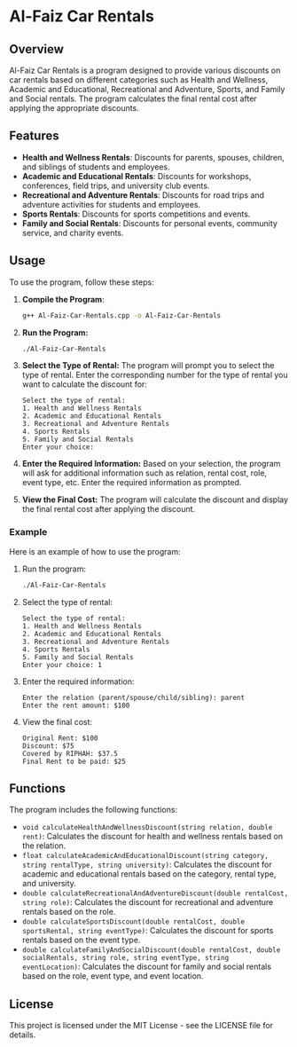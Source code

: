 # Al-Faiz Car Rentals

## Overview

Al-Faiz Car Rentals is a program designed to provide various discounts on car rentals based on different categories such as Health and Wellness, Academic and Educational, Recreational and Adventure, Sports, and Family and Social rentals. The program calculates the final rental cost after applying the appropriate discounts.

## Features

- **Health and Wellness Rentals**: Discounts for parents, spouses, children, and siblings of students and employees.
- **Academic and Educational Rentals**: Discounts for workshops, conferences, field trips, and university club events.
- **Recreational and Adventure Rentals**: Discounts for road trips and adventure activities for students and employees.
- **Sports Rentals**: Discounts for sports competitions and events.
- **Family and Social Rentals**: Discounts for personal events, community service, and charity events.

## Usage

To use the program, follow these steps:

1. **Compile the Program**:
   ```sh
   g++ Al-Faiz-Car-Rentals.cpp -o Al-Faiz-Car-Rentals
   ```
2. **Run the Program:**
   ```sh
   ./Al-Faiz-Car-Rentals
   ```
3. **Select the Type of Rental:** The program will prompt you to select the type of rental. Enter the corresponding number for the type of rental you want to calculate the discount for:
   ```
   Select the type of rental:
   1. Health and Wellness Rentals
   2. Academic and Educational Rentals
   3. Recreational and Adventure Rentals
   4. Sports Rentals
   5. Family and Social Rentals
   Enter your choice:
   ```
4. **Enter the Required Information:** Based on your selection, the program will ask for additional information such as relation, rental cost, role, event type, etc. Enter the required information as prompted.

5. **View the Final Cost:** The program will calculate the discount and display the final rental cost after applying the discount.

### Example
Here is an example of how to use the program:

1. Run the program:
   ```sh
   ./Al-Faiz-Car-Rentals
   ```
2. Select the type of rental:
   ```
   Select the type of rental:
   1. Health and Wellness Rentals
   2. Academic and Educational Rentals
   3. Recreational and Adventure Rentals
   4. Sports Rentals
   5. Family and Social Rentals
   Enter your choice: 1
   ```
3. Enter the required information:
   ```
   Enter the relation (parent/spouse/child/sibling): parent
   Enter the rent amount: $100
   ```
4. View the final cost:
   ```
   Original Rent: $100
   Discount: $75
   Covered by RIPHAH: $37.5
   Final Rent to be paid: $25
   ```

## Functions
The program includes the following functions:

- `void calculateHealthAndWellnessDiscount(string relation, double rent)`: Calculates the discount for health and wellness rentals based on the relation.
- `float calculateAcademicAndEducationalDiscount(string category, string rentalType, string university)`: Calculates the discount for academic and educational rentals based on the category, rental type, and university.
- `double calculateRecreationalAndAdventureDiscount(double rentalCost, string role)`: Calculates the discount for recreational and adventure rentals based on the role.
- `double calculateSportsDiscount(double rentalCost, double sportsRental, string eventType)`: Calculates the discount for sports rentals based on the event type.
- `double calculateFamilyAndSocialDiscount(double rentalCost, double socialRentals, string role, string eventType, string eventLocation)`: Calculates the discount for family and social rentals based on the role, event type, and event location.

## License
This project is licensed under the MIT License - see the LICENSE file for details.